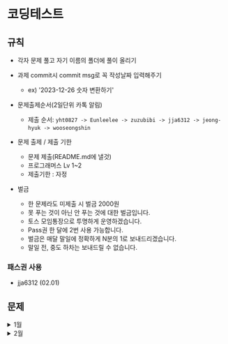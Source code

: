 # 코딩테스트

## 규칙

- 각자 문제 풀고 자기 이름의 폴더에 풀이 올리기
- 과제 commit시 commit msg로 꼭 작성날짜 입력해주기

  - ex) '2023-12-26 숫자 변환하기'

- 문제출제순서(2일단위 카톡 알림)
  - 제출 순서: `yht0827 -> Eunleelee -> zuzubibi -> jja6312 -> jeong-hyuk -> wooseongshin`
- 문제 출제 / 제출 기한
  - 문제 제출(README.md에 낼것)
  - 프로그래머스 Lv 1~2
  - 제출기한 : 자정
- 벌금
  - 한 문제라도 미제출 시 벌금 2000원
  - 못 푸는 것이 아닌 안 푸는 것에 대한 벌금입니다.
  - 토스 모임통장으로 투명하게 운영하겠습니다.
  - Pass권 한 달에 2번 사용 가능합니다.
  - 벌금은 매달 말일에 정확하게 N분의 1로 보내드리겠습니다.
  - 말일 전, 중도 하차는 보내드릴 수 없습니다.

### 패스권 사용

- jja6312 (02.01)

## 문제

<details>
<summary>1월</summary>
  
## 12.28
- [숫자 변환하기](https://school.programmers.co.kr/learn/courses/30/lessons/154538) <img src="./img/yht0827.png" height = "30" width="30"> <img src="./img/Eunleelee.png" height = "30" width="30"> <img src="./img/EvelynKimm.png" height = "30" width="30"> <img src="./img/g2Min.png" height = "30" width="30"> <img src="./img/HongSp99.png" height = "30" width="30"> <img src="./img/zuzubibi.png" height = "30" width="30">
- [이모티콘 할인행사](https://school.programmers.co.kr/learn/courses/30/lessons/150368) <img src="./img/yht0827.png" height = "30" width="30"> <img src="./img/Eunleelee.png" height = "30" width="30"> <img src="./img/EvelynKimm.png" height = "30" width="30"> <img src="./img/g2Min.png" height = "30" width="30"> <img src="./img/HongSp99.png" height = "30" width="30"> <img src="./img/zuzubibi.png" height = "30" width="30">

## 12.29

- [석유 시추](https://school.programmers.co.kr/learn/courses/30/lessons/250136) <img src="./img/yht0827.png" height = "30" width="30"> <img src="./img/Eunleelee.png" height = "30" width="30"> <img src="./img/EvelynKimm.png" height = "30" width="30"> <img src="./img/g2Min.png" height = "30" width="30"> <img src="./img/HongSp99.png" height = "30" width="30"> <img src="./img/zuzubibi.png" height = "30" width="30">
- [공원 산책](https://school.programmers.co.kr/learn/courses/30/lessons/172928) <img src="./img/yht0827.png" height = "30" width="30"> <img src="./img/Eunleelee.png" height = "30" width="30"> <img src="./img/EvelynKimm.png" height = "30" width="30"> <img src="./img/g2Min.png" height = "30" width="30"> <img src="./img/HongSp99.png" height = "30" width="30"> <img src="./img/zuzubibi.png" height = "30" width="30">

## 12.30

- [구멍 보트](https://school.programmers.co.kr/learn/courses/30/lessons/42885) <img src="./img/yht0827.png" height = "30" width="30"><img src="./img/zuzubibi.png" height = "30" width="30"><img src="./img/EvelynKimm.png" height = "30" width="30"> <img src="./img/g2Min.png" height = "30" width="30"> <img src="./img/HongSp99.png" height = "30" width="30"> <img src="./img/Eunleelee.png" height = "30" width="30">
- [두 큐 합 같게 만들기](https://school.programmers.co.kr/learn/courses/30/lessons/118667) <img src="./img/yht0827.png" height = "30" width="30"><img src="./img/zuzubibi.png" height = "30" width="30"><img src="./img/EvelynKimm.png" height = "30" width="30"> <img src="./img/g2Min.png" height = "30" width="30"> <img src="./img/HongSp99.png" height = "30" width="30"> <img src="./img/Eunleelee.png" height = "30" width="30">

## 12.31

- [호텔 대실](https://school.programmers.co.kr/learn/courses/30/lessons/155651) <img src="./img/g2Min.png" height = "30" width="30"><img src="./img/Eunleelee.png" height = "30" width="30"><img src="./img/EvelynKimm.png" height = "30" width="30"><img src="./img/zuzubibi.png" height = "30" width="30"> <img src="./img/yht0827.png" height = "30" width="30"> <img src="./img/HongSp99.png" height = "30" width="30">
- [성격 유형 검사하기](https://school.programmers.co.kr/learn/courses/30/lessons/118666) <img src="./img/g2Min.png" height = "30" width="30"><img src="./img/Eunleelee.png" height = "30" width="30"><img src="./img/EvelynKimm.png" height = "30" width="30"><img src="./img/zuzubibi.png" height = "30" width="30"> <img src="./img/yht0827.png" height = "30" width="30"> <img src="./img/HongSp99.png" height = "30" width="30">

## 1.1

- [둘만의 암호](https://school.programmers.co.kr/learn/courses/30/lessons/155652) <img src="./img/Eunleelee.png" height = "30" width="30"> <img src="./img/EvelynKimm.png" height = "30" width="30"> <img src="./img/g2Min.png" height = "30" width="30"> <img src="./img/yht0827.png" height = "30" width="30"><img src="./img/zuzubibi.png" height = "30" width="30">
- [무인도 여행](https://school.programmers.co.kr/learn/courses/30/lessons/154540) <img src="./img/Eunleelee.png" height = "30" width="30"> <img src="./img/EvelynKimm.png" height = "30" width="30"> <img src="./img/g2Min.png" height = "30" width="30"> <img src="./img/yht0827.png" height = "30" width="30"><img src="./img/zuzubibi.png" height = "30" width="30">

## 1.2

- [신규 아이디 추천](https://school.programmers.co.kr/learn/courses/30/lessons/72410) <img src="./img/EvelynKimm.png" height = "30" width="30"> <img src="./img/Eunleelee.png" height = "30" width="30"><img src="./img/zuzubibi.png" height = "30" width="30"> <img src="./img/yht0827.png" height = "30" width="30"> <img src="./img/g2Min.png" height = "30" width="30"> <img src="./img/HongSp99.png" height = "30" width="30">

- [키패드 누르기](https://school.programmers.co.kr/learn/courses/30/lessons/67256) <img src="./img/EvelynKimm.png" height = "30" width="30"> <img src="./img/Eunleelee.png" height = "30" width="30"><img src="./img/zuzubibi.png" height = "30" width="30"> <img src="./img/yht0827.png" height = "30" width="30"> <img src="./img/g2Min.png" height = "30" width="30"> <img src="./img/HongSp99.png" height = "30" width="30">

## 1.3

- [대충 만든 자판](https://school.programmers.co.kr/learn/courses/30/lessons/160586) <img src="./img/Eunleelee.png" height = "30" width="30"> <img src="./img/EvelynKimm.png" height = "30" width="30"> <img src="./img/g2Min.png" height = "30" width="30"><img src="./img/zuzubibi.png" height = "30" width="30"> <img src="./img/yht0827.png" height = "30" width="30"> <img src="./img/HongSp99.png" height = "30" width="30">
- [뒤에 있는 큰 수 찾기](https://school.programmers.co.kr/learn/courses/30/lessons/154539) <img src="./img/Eunleelee.png" height = "30" width="30"> <img src="./img/EvelynKimm.png" height = "30" width="30"> <img src="./img/g2Min.png" height = "30" width="30"><img src="./img/zuzubibi.png" height = "30" width="30"> <img src="./img/yht0827.png" height = "30" width="30"> <img src="./img/HongSp99.png" height = "30" width="30">

## 1.4

- [연속 부분 수열 합의 개수](https://school.programmers.co.kr/learn/courses/30/lessons/131701)<img src="./img/zuzubibi.png" height = "30" width="30"> <img src="./img/Eunleelee.png" height = "30" width="30"> <img src="./img/yht0827.png" height = "30" width="30"> <img src="./img/g2Min.png" height = "30" width="30"> <img src="./img/EvelynKimm.png" height = "30" width="30">
- [개인정보 수집 유효기간](https://school.programmers.co.kr/learn/courses/30/lessons/150370)<img src="./img/zuzubibi.png" height = "30" width="30"> <img src="./img/Eunleelee.png" height = "30" width="30"> <img src="./img/yht0827.png" height = "30" width="30"> <img src="./img/g2Min.png" height = "30" width="30"> <img src="./img/EvelynKimm.png" height = "30" width="30">

## 1.5

- [아날로그 시계](https://school.programmers.co.kr/learn/courses/30/lessons/250135) <img src="./img/EvelynKimm.png" height = "30" width="30"> <img src="./img/Eunleelee.png" height = "30" width="30"><img src="./img/zuzubibi.png" height = "30" width="30"> <img src="./img/g2Min.png" height = "30" width="30"> <img src="./img/HongSp99.png" height = "30" width="30">
- [숫자 문자열과 영단어](https://school.programmers.co.kr/learn/courses/30/lessons/81301) <img src="./img/EvelynKimm.png" height = "30" width="30"> <img src="./img/Eunleelee.png" height = "30" width="30"><img src="./img/zuzubibi.png" height = "30" width="30"> <img src="./img/g2Min.png" height = "30" width="30"> <img src="./img/HongSp99.png" height = "30" width="30">

## 1.6

- [크레인 인형뽑기 게임](https://school.programmers.co.kr/learn/courses/30/lessons/64061) <img src="./img/Eunleelee.png" height = "30" width="30"><img src="./img/EvelynKimm.png" height = "30" width="30"><img src="./img/zuzubibi.png" height = "30" width="30"> <img src="./img/yht0827.png" height = "30" width="30"> <img src="./img/g2Min.png" height = "30" width="30"><img src="./img/HongSp99.png" height = "30" width="30">
- [택배 배달과 수거하기](https://school.programmers.co.kr/learn/courses/30/lessons/150369) <img src="./img/Eunleelee.png" height = "30" width="30"><img src="./img/EvelynKimm.png" height = "30" width="30"><img src="./img/zuzubibi.png" height = "30" width="30"> <img src="./img/yht0827.png" height = "30" width="30"> <img src="./img/g2Min.png" height = "30" width="30"><img src="./img/HongSp99.png" height = "30" width="30">

## 1.7

- [가장 많이 받은 선물](https://school.programmers.co.kr/learn/courses/30/lessons/258712) <img src="./img/Eunleelee.png" height = "30" width="30"> <img src="./img/yht0827.png" height = "30" width="30"> <img src="./img/EvelynKimm.png" height = "30" width="30"> <img src="./img/g2Min.png" height = "30" width="30"><img src="./img/zuzubibi.png" height = "30" width="30">
- [시소 짝꿍](https://school.programmers.co.kr/learn/courses/30/lessons/152996) <img src="./img/Eunleelee.png" height = "30" width="30"> <img src="./img/yht0827.png" height = "30" width="30"> <img src="./img/EvelynKimm.png" height = "30" width="30"> <img src="./img/g2Min.png" height = "30" width="30"><img src="./img/zuzubibi.png" height = "30" width="30">

## 1.8

- [k진수에서 소수 개수 구하기](https://school.programmers.co.kr/learn/courses/30/lessons/92335) <img src="./img/yht0827.png" height = "30" width="30"><img src="./img/EvelynKimm.png" height = "30" width="30"><img src="./img/Eunleelee.png" height = "30" width="30"><img src="./img/HongSp99.png" height = "30" width="30"><img src="./img/zuzubibi.png" height = "30" width="30"> <img src="./img/g2Min.png" height = "30" width="30">
- [신고 결과 받기](https://school.programmers.co.kr/learn/courses/30/lessons/92334) <img src="./img/yht0827.png" height = "30" width="30"><img src="./img/EvelynKimm.png" height = "30" width="30"><img src="./img/Eunleelee.png" height = "30" width="30"><img src="./img/HongSp99.png" height = "30" width="30"><img src="./img/zuzubibi.png" height = "30" width="30"> <img src="./img/g2Min.png" height = "30" width="30">

## 1.9

- [내적](https://school.programmers.co.kr/learn/courses/30/lessons/70128) <img src="./img/EvelynKimm.png" height = "30" width="30"><img src="./img/HongSp99.png" height = "30" width="30"> <img src="./img/yht0827.png" height = "30" width="30"><img src="./img/zuzubibi.png" height = "30" width="30"><img src="./img/Eunleelee.png" height = "30" width="30"> <img src="./img/g2Min.png" height = "30" width="30">
- [이진 변환 반복하기](https://school.programmers.co.kr/learn/courses/30/lessons/70129) <img src="./img/EvelynKimm.png" height = "30" width="30"><img src="./img/HongSp99.png" height = "30" width="30"> <img src="./img/yht0827.png" height = "30" width="30"><img src="./img/zuzubibi.png" height = "30" width="30"><img src="./img/Eunleelee.png" height = "30" width="30"><img src="./img/g2Min.png" height = "30" width="30">

## 1.10

- [방문 길이](https://school.programmers.co.kr/learn/courses/30/lessons/49994) <img src="./img/EvelynKimm.png" height = "30" width="30"><img src="./img/zuzubibi.png" height = "30" width="30"> <img src="./img/g2Min.png" height = "30" width="30"> <img src="./img/yht0827.png" height = "30" width="30">
- [괄호 변환](https://school.programmers.co.kr/learn/courses/30/lessons/60058) <img src="./img/EvelynKimm.png" height = "30" width="30"><img src="./img/zuzubibi.png" height = "30" width="30"> <img src="./img/g2Min.png" height = "30" width="30"> <img src="./img/yht0827.png" height = "30" width="30">

## 1.11

- [튜플](https://school.programmers.co.kr/learn/courses/30/lessons/64065) <img src="./img/yht0827.png" height = "30" width="30"><img src="./img/Eunleelee.png" height = "30" width="30"><img src="./img/zuzubibi.png" height = "30" width="30"><img src="./img/EvelynKimm.png" height = "30" width="30"><img src="./img/HongSp99.png" height = "30" width="30"> <img src="./img/g2Min.png" height = "30" width="30">
- [주차 요금 계산](https://school.programmers.co.kr/learn/courses/30/lessons/92341) <img src="./img/yht0827.png" height = "30" width="30"><img src="./img/Eunleelee.png" height = "30" width="30"><img src="./img/zuzubibi.png" height = "30" width="30"><img src="./img/EvelynKimm.png" height = "30" width="30"><img src="./img/HongSp99.png" height = "30" width="30"> <img src="./img/g2Min.png" height = "30" width="30">

## 1.12

- [완주하지 못한 선수](https://school.programmers.co.kr/learn/courses/30/lessons/42576) <img src="./img/yht0827.png" height = "30" width="30"><img src="./img/Eunleelee.png" height = "30" width="30"><img src="./img/HongSp99.png" height = "30" width="30"><img src="./img/zuzubibi.png" height = "30" width="30"><img src="./img/EvelynKimm.png" height = "30" width="30"> <img src="./img/g2Min.png" height = "30" width="30">
- [로또의 최고 순위와 최저 순위](https://school.programmers.co.kr/learn/courses/30/lessons/77484) <img src="./img/yht0827.png" height = "30" width="30"><img src="./img/Eunleelee.png" height = "30" width="30"><img src="./img/HongSp99.png" height = "30" width="30"><img src="./img/zuzubibi.png" height = "30" width="30"><img src="./img/EvelynKimm.png" height = "30" width="30"> <img src="./img/g2Min.png" height = "30" width="30">

## 1.13

- [약수의 개수와 덧셈](https://school.programmers.co.kr/learn/courses/30/lessons/77884) <img src="./img/EvelynKimm.png" height = "30" width="30"><img src="./img/Eunleelee.png" height = "30" width="30"> <img src="./img/yht0827.png" height = "30" width="30"><img src="./img/zuzubibi.png" height = "30" width="30"><img src="./img/HongSp99.png" height = "30" width="30">
- [미로탈출](https://school.programmers.co.kr/learn/courses/30/lessons/159993) <img src="./img/EvelynKimm.png" height = "30" width="30"><img src="./img/Eunleelee.png" height = "30" width="30"> <img src="./img/yht0827.png" height = "30" width="30"><img src="./img/zuzubibi.png" height = "30" width="30"><img src="./img/HongSp99.png" height = "30" width="30">

## 1.14

- [소수 만들기](https://school.programmers.co.kr/learn/courses/30/lessons/12977) <img src="./img/yht0827.png" height = "30" width="30"><img src="./img/Eunleelee.png" height = "30" width="30"><img src="./img/EvelynKimm.png" height = "30" width="30"> <img src="./img/g2Min.png" height = "30" width="30"><img src="./img/zuzubibi.png" height = "30" width="30">
- [문자열 압축](https://school.programmers.co.kr/learn/courses/30/lessons/60057) <img src="./img/yht0827.png" height = "30" width="30"><img src="./img/Eunleelee.png" height = "30" width="30"><img src="./img/EvelynKimm.png" height = "30" width="30"> <img src="./img/g2Min.png" height = "30" width="30"><img src="./img/zuzubibi.png" height = "30" width="30">

## 1.15

- [삼각 달팽이](https://school.programmers.co.kr/learn/courses/30/lessons/68645) <img src="./img/EvelynKimm.png" height = "30" width="30"><img src="./img/HongSp99.png" height = "30" width="30"><img src="./img/Eunleelee.png" height = "30" width="30"> <img src="./img/g2Min.png" height = "30" width="30"> <img src="./img/yht0827.png" height = "30" width="30"><img src="./img/zuzubibi.png" height = "30" width="30">
- [가장 큰 수](https://school.programmers.co.kr/learn/courses/30/lessons/42746) <img src="./img/EvelynKimm.png" height = "30" width="30"><img src="./img/HongSp99.png" height = "30" width="30"><img src="./img/Eunleelee.png" height = "30" width="30"> <img src="./img/g2Min.png" height = "30" width="30"> <img src="./img/yht0827.png" height = "30" width="30"><img src="./img/zuzubibi.png" height = "30" width="30">

## 1.16

- [붕대 감기](https://school.programmers.co.kr/learn/courses/30/lessons/250137) <img src="./img/HongSp99.png" height = "30" width="30"><img src="./img/EvelynKimm.png" height = "30" width="30"><img src="./img/Eunleelee.png" height = "30" width="30"> <img src="./img/yht0827.png" height = "30" width="30"> <img src="./img/g2Min.png" height = "30" width="30"><img src="./img/zuzubibi.png" height = "30" width="30">
- [덧칠하기](https://school.programmers.co.kr/learn/courses/30/lessons/161989) <img src="./img/HongSp99.png" height = "30" width="30"><img src="./img/EvelynKimm.png" height = "30" width="30"><img src="./img/Eunleelee.png" height = "30" width="30"> <img src="./img/yht0827.png" height = "30" width="30"> <img src="./img/g2Min.png" height = "30" width="30"><img src="./img/zuzubibi.png" height = "30" width="30">

## 1.17

- [최대공약수와 최소공배수](https://school.programmers.co.kr/learn/courses/30/lessons/12940)<img src="./img/zuzubibi.png" height = "30" width="30"><img src="./img/Eunleelee.png" height = "30" width="30"><img src="./img/EvelynKimm.png" height = "30" width="30"> <img src="./img/yht0827.png" height = "30" width="30"> <img src="./img/g2Min.png" height = "30" width="30"><img src="./img/HongSp99.png" height = "30" width="30">
- [양궁대회](https://school.programmers.co.kr/learn/courses/30/lessons/92342)<img src="./img/zuzubibi.png" height = "30" width="30"><img src="./img/Eunleelee.png" height = "30" width="30"><img src="./img/EvelynKimm.png" height = "30" width="30"> <img src="./img/yht0827.png" height = "30" width="30"> <img src="./img/g2Min.png" height = "30" width="30"><img src="./img/HongSp99.png" height = "30" width="30">

## 1.18

- [거리두기 확인하기](https://school.programmers.co.kr/learn/courses/30/lessons/81302)<img src="./img/HongSp99.png" height = "30" width="30"><img src="./img/Eunleelee.png" height = "30" width="30"> <img src="./img/yht0827.png" height = "30" width="30"> <img src="./img/g2Min.png" height = "30" width="30"><img src="./img/zuzubibi.png" height = "30" width="30">
- [수식 최대화](https://school.programmers.co.kr/learn/courses/30/lessons/67257)<img src="./img/HongSp99.png" height = "30" width="30"><img src="./img/Eunleelee.png" height = "30" width="30"> <img src="./img/yht0827.png" height = "30" width="30"> <img src="./img/g2Min.png" height = "30" width="30"><img src="./img/zuzubibi.png" height = "30" width="30">

## 1.19

- [기사단원의 무기](https://school.programmers.co.kr/learn/courses/30/lessons/136798) <img src="./img/EvelynKimm.png" height = "30" width="30"><img src="./img/Eunleelee.png" height = "30" width="30"> <img src="./img/g2Min.png" height = "30" width="30"><img src="./img/HongSp99.png" height = "30" width="30"><img src="./img/zuzubibi.png" height = "30" width="30">
- [귤 고르기](https://school.programmers.co.kr/learn/courses/30/lessons/138476) <img src="./img/EvelynKimm.png" height = "30" width="30"><img src="./img/Eunleelee.png" height = "30" width="30"> <img src="./img/g2Min.png" height = "30" width="30"><img src="./img/HongSp99.png" height = "30" width="30"><img src="./img/zuzubibi.png" height = "30" width="30">

## 1.20

- [옹알이 (2)](https://school.programmers.co.kr/learn/courses/30/lessons/133499) <img src="./img/EvelynKimm.png" height = "30" width="30"><img src="./img/HongSp99.png" height = "30" width="30"> <img src="./img/yht0827.png" height = "30" width="30"> <img src="./img/g2Min.png" height = "30" width="30">
- [피로도](https://school.programmers.co.kr/learn/courses/30/lessons/87946) <img src="./img/EvelynKimm.png" height = "30" width="30"><img src="./img/HongSp99.png" height = "30" width="30"> <img src="./img/yht0827.png" height = "30" width="30"> <img src="./img/g2Min.png" height = "30" width="30">

## 1.21

- [부족한 금액 계산하기](https://school.programmers.co.kr/learn/courses/30/lessons/82612) <img src="./img/Eunleelee.png" height = "30" width="30"> <img src="./img/HongSp99.png" height = "30" width="30"> <img src="./img/EvelynKimm.png" height = "30" width="30"> <img src="./img/yht0827.png" height = "30" width="30"><img src="./img/zuzubibi.png" height = "30" width="30"> <img src="./img/g2Min.png" height = "30" width="30">
- [멀쩡한 사각형](https://school.programmers.co.kr/learn/courses/30/lessons/62048) <img src="./img/Eunleelee.png" height = "30" width="30"> <img src="./img/HongSp99.png" height = "30" width="30"> <img src="./img/EvelynKimm.png" height = "30" width="30"> <img src="./img/yht0827.png" height = "30" width="30"><img src="./img/zuzubibi.png" height = "30" width="30"> <img src="./img/g2Min.png" height = "30" width="30">

## 1.22

- [나머지가 1이 되는 수 찾기](https://school.programmers.co.kr/learn/courses/30/lessons/87389)<img src="./img/Eunleelee.png" height = "30" width="30"> <img src="./img/yht0827.png" height = "30" width="30"> <img src="./img/EvelynKimm.png" height = "30" width="30"><img src="./img/zuzubibi.png" height = "30" width="30"> <img src="./img/g2Min.png" height = "30" width="30"> <img src="./img/HongSp99.png" height = "30" width="30">
- [타겟 넘버](https://school.programmers.co.kr/learn/courses/30/lessons/43165)<img src="./img/Eunleelee.png" height = "30" width="30"> <img src="./img/yht0827.png" height = "30" width="30"> <img src="./img/EvelynKimm.png" height = "30" width="30"><img src="./img/zuzubibi.png" height = "30" width="30"> <img src="./img/g2Min.png" height = "30" width="30"> <img src="./img/HongSp99.png" height = "30" width="30">

## 1.23

- [예산](https://school.programmers.co.kr/learn/courses/30/lessons/12982) <img src="./img/Eunleelee.png" height = "30" width="30"> <img src="./img/yht0827.png" height = "30" width="30"> <img src="./img/EvelynKimm.png" height = "30" width="30"><img src="./img/zuzubibi.png" height = "30" width="30">
- [메뉴 리뉴얼](https://school.programmers.co.kr/learn/courses/30/lessons/72411) <img src="./img/Eunleelee.png" height = "30" width="30"> <img src="./img/yht0827.png" height = "30" width="30"> <img src="./img/EvelynKimm.png" height = "30" width="30"><img src="./img/zuzubibi.png" height = "30" width="30">

## 1.24

- [영어 끝말잇기](https://school.programmers.co.kr/learn/courses/30/lessons/12981) <img src="./img/EvelynKimm.png" height = "30" width="30"><img src="./img/Eunleelee.png" height = "30" width="30"> <img src="./img/yht0827.png" height = "30" width="30"> <img src="./img/g2Min.png" height = "30" width="30"><img src="./img/HongSp99.png" height = "30" width="30"><img src="./img/zuzubibi.png" height = "30" width="30">
- [행렬 테두리 회전하기](https://school.programmers.co.kr/learn/courses/30/lessons/77485) <img src="./img/EvelynKimm.png" height = "30" width="30"><img src="./img/Eunleelee.png" height = "30" width="30"> <img src="./img/yht0827.png" height = "30" width="30"> <img src="./img/g2Min.png" height = "30" width="30"><img src="./img/HongSp99.png" height = "30" width="30"><img src="./img/zuzubibi.png" height = "30" width="30">

## 1.25

- [이웃한 칸](https://school.programmers.co.kr/learn/courses/30/lessons/250125)<img src="./img/HongSp99.png" height = "30" width="30"> <img src="./img/yht0827.png" height = "30" width="30"> <img src="./img/g2Min.png" height = "30" width="30"><img src="./img/zuzubibi.png" height = "30" width="30"> <img src="./img/Eunleelee.png" height = "30" width="30">
- [추억점수](https://school.programmers.co.kr/learn/courses/30/lessons/176963)<img src="./img/HongSp99.png" height = "30" width="30"> <img src="./img/yht0827.png" height = "30" width="30"> <img src="./img/g2Min.png" height = "30" width="30"><img src="./img/zuzubibi.png" height = "30" width="30"> <img src="./img/Eunleelee.png" height = "30" width="30">

## 1.26

- [광물캐기](https://school.programmers.co.kr/learn/courses/30/lessons/172927)<img src="./img/HongSp99.png" height = "30" width="30"><img src="./img/Eunleelee.png" height = "30" width="30"> <img src="./img/g2Min.png" height = "30" width="30"><img src="./img/zuzubibi.png" height = "30" width="30"> <img src="./img/yht0827.png" height = "30" width="30">
- [과일장수](https://school.programmers.co.kr/learn/courses/30/lessons/135808)<img src="./img/HongSp99.png" height = "30" width="30"><img src="./img/Eunleelee.png" height = "30" width="30"> <img src="./img/g2Min.png" height = "30" width="30"><img src="./img/zuzubibi.png" height = "30" width="30"> <img src="./img/yht0827.png" height = "30" width="30">

## 1.27

- [데이터 분석](https://school.programmers.co.kr/learn/courses/30/lessons/250121)<img src="./img/HongSp99.png" height = "30" width="30"> <img src="./img/g2Min.png" height = "30" width="30"> <img src="./img/EvelynKimm.png" height = "30" width="30"><img src="./img/zuzubibi.png" height = "30" width="30"> <img src="./img/yht0827.png" height = "30" width="30"><img src="./img/Eunleelee.png" height = "30" width="30">
- [리코쳇 로봇](https://school.programmers.co.kr/learn/courses/30/lessons/169199)<img src="./img/HongSp99.png" height = "30" width="30"> <img src="./img/g2Min.png" height = "30" width="30"> <img src="./img/EvelynKimm.png" height = "30" width="30"><img src="./img/zuzubibi.png" height = "30" width="30"> <img src="./img/yht0827.png" height = "30" width="30"><img src="./img/Eunleelee.png" height = "30" width="30">

## 1.28

- [파일명 정렬](https://school.programmers.co.kr/learn/courses/30/lessons/17686)<img src="./img/HongSp99.png" height = "30" width="30"><img src="./img/Eunleelee.png" height = "30" width="30"><img src="./img/zuzubibi.png" height = "30" width="30"> <img src="./img/EvelynKimm.png" height = "30" width="30"> <img src="./img/yht0827.png" height = "30" width="30"> <img src="./img/g2Min.png" height = "30" width="30">
- [방금그곡](https://school.programmers.co.kr/learn/courses/30/lessons/17683)<img src="./img/HongSp99.png" height = "30" width="30"><img src="./img/Eunleelee.png" height = "30" width="30"><img src="./img/zuzubibi.png" height = "30" width="30"> <img src="./img/EvelynKimm.png" height = "30" width="30"> <img src="./img/yht0827.png" height = "30" width="30"> <img src="./img/g2Min.png" height = "30" width="30">

## 1.29

- [없는 숫자 더하기](https://school.programmers.co.kr/learn/courses/30/lessons/86051) <img src="./img/yht0827.png" height = "30" width="30"><img src="./img/Eunleelee.png" height = "30" width="30"> <img src="./img/g2Min.png" height = "30" width="30"><img src="./img/HongSp99.png" height = "30" width="30"> <img src="./img/EvelynKimm.png" height = "30" width="30">
- [스킬 트리](https://school.programmers.co.kr/learn/courses/30/lessons/49993) <img src="./img/yht0827.png" height = "30" width="30"><img src="./img/Eunleelee.png" height = "30" width="30"> <img src="./img/g2Min.png" height = "30" width="30"><img src="./img/HongSp99.png" height = "30" width="30"> <img src="./img/EvelynKimm.png" height = "30" width="30">

## 1.30

- [푸드 파이트 대회](https://school.programmers.co.kr/learn/courses/30/lessons/134240) <img src="./img/yht0827.png" height = "30" width="30"><img src="./img/zuzubibi.png" height = "30" width="30"> <img src="./img/g2Min.png" height = "30" width="30"><img src="./img/HongSp99.png" height = "30" width="30">
- [조이스틱](https://school.programmers.co.kr/learn/courses/30/lessons/42860) <img src="./img/yht0827.png" height = "30" width="30"><img src="./img/zuzubibi.png" height = "30" width="30"> <img src="./img/g2Min.png" height = "30" width="30"><img src="./img/HongSp99.png" height = "30" width="30">

## 1.31

- [바탕화면 정리](https://school.programmers.co.kr/learn/courses/30/lessons/161990) <img src="./img/EvelynKimm.png" height = "30" width="30"><img src="./img/Eunleelee.png" height = "30" width="30"> <img src="./img/yht0827.png" height = "30" width="30"><img src="./img/g2Min.png" height = "30" width="30"><img src="./img/zuzubibi.png" height = "30" width="30">
- [햄버거 만들기](https://school.programmers.co.kr/learn/courses/30/lessons/133502) <img src="./img/EvelynKimm.png" height = "30" width="30"><img src="./img/Eunleelee.png" height = "30" width="30"> <img src="./img/yht0827.png" height = "30" width="30"> <img src="./img/g2Min.png" height = "30" width="30"><img src="./img/zuzubibi.png" height = "30" width="30">

</details>

<details>
<summary>2월</summary>

## 2.1

- [과제 진행하기](https://school.programmers.co.kr/learn/courses/30/lessons/176962)<img src="./img/Eunleelee.png" height = "30" width="30"> <img src="./img/zuzubibi.png" height = "30" width="30"> <img src="./img/yht0827.png" height = "30" width="30"> <img src="./img/jeong-hyuk.png" height = "30" width="30"> <img src="./img/wooseongshin.png" height = "30" width="30">
- [달리기 경주](https://school.programmers.co.kr/learn/courses/30/lessons/178871)<img src="./img/Eunleelee.png" height = "30" width="30"> <img src="./img/zuzubibi.png" height = "30" width="30"> <img src="./img/yht0827.png" height = "30" width="30"> <img src="./img/jeong-hyuk.png" height = "30" width="30"> <img src="./img/wooseongshin.png" height = "30" width="30">

## 2.2

- [도넛과 막대 그래프](https://school.programmers.co.kr/learn/courses/30/lessons/258711)<img src="./img/zuzubibi.png" height = "30" width="30"> <img src="./img/Eunleelee.png" height = "30" width="30"> <img src="./img/yht0827.png" height = "30" width="30"><img src="./img/jja6312.png" height = "30" width="30"> <img src="./img/wooseongshin.png" height = "30" width="30">
- [음양 더하기](https://school.programmers.co.kr/learn/courses/30/lessons/76501)<img src="./img/zuzubibi.png" height = "30" width="30"> <img src="./img/Eunleelee.png" height = "30" width="30"> <img src="./img/yht0827.png" height = "30" width="30"><img src="./img/jja6312.png" height = "30" width="30"> <img src="./img/wooseongshin.png" height = "30" width="30">

## 2.3

- [마법의 엘리베이터](https://school.programmers.co.kr/learn/courses/30/lessons/148653)<img src="./img/wooseongshin.png" height = "30" width="30"><img src="./img/jja6312.png" height = "30" width="30">
- [유사 칸토어 비트열](https://school.programmers.co.kr/learn/courses/30/lessons/148652)<img src="./img/wooseongshin.png" height = "30" width="30"><img src="./img/jja6312.png" height = "30" width="30">

## 2.4

- [교점에 별만들기](https://school.programmers.co.kr/learn/courses/30/lessons/87377)
- [쿼드 압축 후 개수 세기](https://school.programmers.co.kr/learn/courses/30/lessons/68936)

## 2.5
- [최소값 만들기](https://school.programmers.co.kr/learn/courses/30/lessons/12941)
- [다음 큰 숫자](https://school.programmers.co.kr/learn/courses/30/lessons/12911)

## 2.6
- [멀리 뛰기](https://school.programmers.co.kr/learn/courses/30/lessons/12914)
- [폰켓몬](https://school.programmers.co.kr/learn/courses/30/lessons/1845)
</details>
